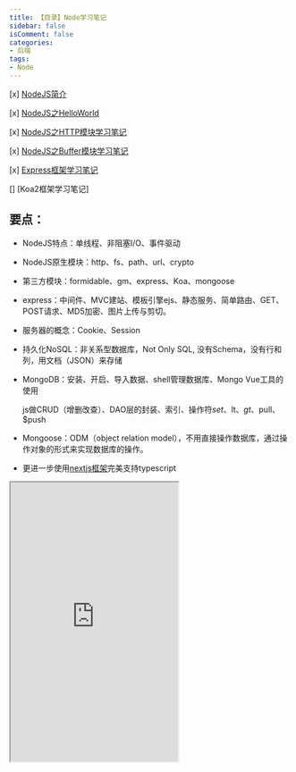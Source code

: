 ```yaml
---
title: 【目录】Node学习笔记
sidebar: false
isComment: false
categories: 
- 后端
tags: 
- Node
---
```


[x] [NodeJS简介](NodeJS简介)

[x] [NodeJS之HelloWorld](NodeJS之HelloWorld])

[x] [NodeJS之HTTP模块学习笔记](NodeJS之HTTP模块学习笔记)

[x] [NodeJS之Buffer模块学习笔记](NodeJS之Buffer模块学习笔记)

[x] [Express框架学习笔记](Express框架学习笔记)

[] [Koa2框架学习笔记]

## 要点：

+ NodeJS特点：单线程、非阻塞I/O、事件驱动

+ NodeJS原生模块：http、fs、path、url、crypto

+ 第三方模块：formidable、gm、express、Koa、mongoose

+ express：中间件、MVC建站、模板引擎ejs、静态服务、简单路由、GET、POST请求、MD5加密、图片上传与剪切。

+ 服务器的概念：Cookie、Session

+ 持久化NoSQL：非关系型数据库，Not Only SQL, 没有Schema，没有行和列，用文档（JSON）来存储

+ MongoDB：安装、开启、导入数据、shell管理数据库、Mongo Vue工具的使用

  js做CRUD（增删改查）、DAO层的封装、索引、操作符$set、$lt、$gt、$pull、$push

+ Mongoose：ODM（object relation model），不用直接操作数据库，通过操作对象的形式来实现数据库的操作。

+ 更进一步使用[nextjs框架](https://docs.nestjs.cn/)完美支持typescript

<iframe src="https://docs.nestjs.cn/" height="500px">